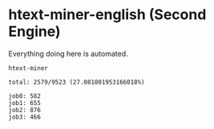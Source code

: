 # htext-miner-english (Second Engine)

Everything doing here is automated.

```
htext-miner

total: 2579/9523 (27.081801953166018%)

job0: 582
job1: 655
job2: 876
job3: 466
```